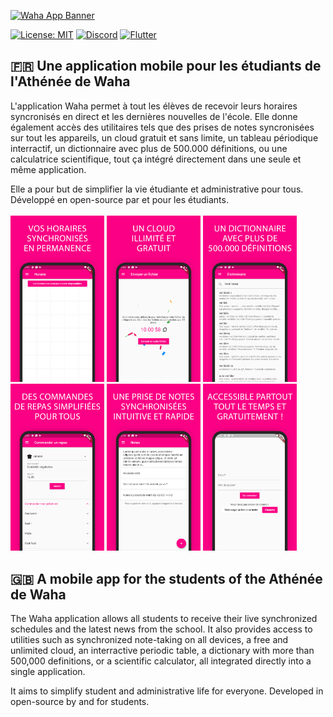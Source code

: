 [<img src="https://wahadl.web.app/ressources/img/repoheader.png" alt="Waha App Banner" width="200px">](https://wahadl.web.app/)

[![License: MIT](https://img.shields.io/badge/License-MIT-green.svg)](https://wylarel.com/mit/)
[![Discord](https://img.shields.io/badge/Chat-Discord-blue)](https://discord.gg/7qvmeh2)
[![Flutter](https://img.shields.io/badge/Made%20with-Flutter-orange)](https://flutter.dev/)

## <span>&#x1F1EB;&#x1F1F7;</span> Une application mobile pour les étudiants de l'Athénée de Waha
L'application Waha permet à tout les élèves de recevoir leurs horaires syncronisés en direct et les dernières nouvelles de l'école. Elle donne également accès des utilitaires tels que des prises de notes syncronisées sur tout les appareils, un cloud gratuit et sans limite, un tableau périodique interractif, un dictionnaire avec plus de 500.000 définitions, ou une calculatrice scientifique, tout ça intégré directement dans une seule et même application.

Elle a pour but de simplifier la vie étudiante et administrative pour tous. Développé en open-source par et pour les étudiants.
<br><br>
[<img src="https://raw.githubusercontent.com/WahaDevs/WahaApplication/master/assets/screenshot_vertical_01.png" alt="Waha App Screenshot" width="150px">](https://wahadl.web.app/)
[<img src="https://raw.githubusercontent.com/WahaDevs/WahaApplication/master/assets/screenshot_vertical_02.png" alt="Waha App Screenshot" width="150px">](https://wahadl.web.app/)
[<img src="https://raw.githubusercontent.com/WahaDevs/WahaApplication/master/assets/screenshot_vertical_03.png" alt="Waha App Screenshot" width="150px">](https://wahadl.web.app/)
[<img src="https://raw.githubusercontent.com/WahaDevs/WahaApplication/master/assets/screenshot_vertical_04.png" alt="Waha App Screenshot" width="150px">](https://wahadl.web.app/)
[<img src="https://raw.githubusercontent.com/WahaDevs/WahaApplication/master/assets/screenshot_vertical_05.png" alt="Waha App Screenshot" width="150px">](https://wahadl.web.app/)
[<img src="https://raw.githubusercontent.com/WahaDevs/WahaApplication/master/assets/screenshot_vertical_06.png" alt="Waha App Screenshot" width="150px">](https://wahadl.web.app/)

## <span>&#x1F1EC;&#x1F1E7;</span> A mobile app for the students of the Athénée de Waha
The Waha application allows all students to receive their live synchronized schedules and the latest news from the school. It also provides access to utilities such as synchronized note-taking on all devices, a free and unlimited cloud, an interractive periodic table, a dictionary with more than 500,000 definitions, or a scientific calculator, all integrated directly into a single application.

It aims to simplify student and administrative life for everyone. Developed in open-source by and for students.
